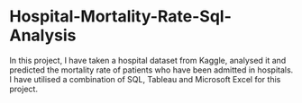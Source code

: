 # Hospital-Mortality-Rate-Sql-Analysis
In this project, I have taken a hospital dataset from Kaggle, analysed it and predicted the mortality rate of patients who have been admitted in hospitals. I have utilised a combination of SQL, Tableau and Microsoft Excel for this project.
